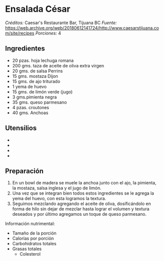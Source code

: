 # Ensalada César

*Créditos:* Caesar's Restaurante Bar, Tijuana BC
*Fuente:* https://web.archive.org/web/20180612141724/http://www.caesarstijuana.com/site/recipes
*Porciones:* 4


## Ingredientes

- 20 pzas. hoja lechuga romana
- 200 gms. taza de aceite de oliva extra virgen
- 20 gms. de salsa Perrins
- 15 gms. mostaza Dijon
- 15 gms. de ajo triturado
- 1 yema de huevo
- 15 gms. de limón verde (jugo)
- 3 gms.pimienta negra
- 35 gms. queso parmesano
- 4 pzas. croutones
- 40 gms. Anchoas


## Utensilios

- 
- 
- 
- 


## Preparación

1. En un bowl de madera se muele la anchoa junto con el ajo, la pimienta, la mostaza, salsa inglesa y el jugo de limón.
2. Una vez que se integran bien todos estos ingredientes se le agrega la yema del huevo, con esta logramos la textura.
3. Seguimos mezclando agregando el aceite de oliva, dosificándolo en forma de hilo sin dejar de mezclar hasta lograr el volumen y textura deseados y por último agregamos un toque de queso parmesano.


Información nutrimental:

- Tamaño de la porción
- Calorías por porción
- Carbohidratos totales
- Grasas totales
  - Colesterol

